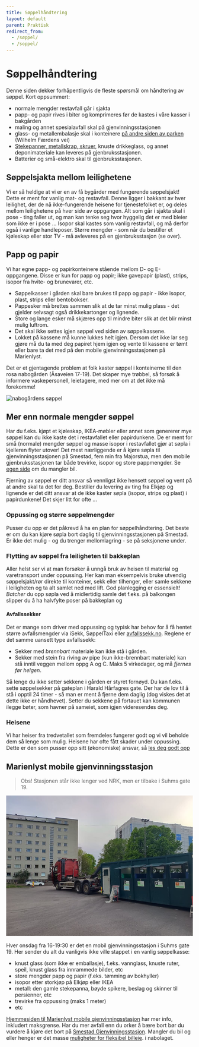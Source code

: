 ```yaml
---
title: Søppelhåndtering
layout: default
parent: Praktisk
redirect_from:
  - /søppel/
  - /soppel/
---
```


# Søppelhåndtering

Denne siden dekker forhåpentligvis de fleste spørsmål om håndtering av søppel. Kort oppsummert:
- normale mengder restavfall går i sjakta
- papp- og papir rives i biter og komprimeres før de kastes i våre kasser i bakgården
- maling og annet spesialavfall skal på gjenvinningsstasjonen
- glass- og metallembalasje skal i konteinere [på andre siden av parken](https://sortere.no/kart/kommune/Oslo) (Wilhelm Færdens vei) 
- [Stekepanner, metallskrap, skruer](https://www.grontpunkt.no/aktuelt/nyheter/dette-skal-ikke-i-metallinnsamlingen), knuste drikkeglass, og annet deponimateriale kan leveres på gjenbruksstasjonen.
- Batterier og små-elektro skal til gjenbruksstasjonen.

## Søppelsjakta mellom leilighetene
Vi er så heldige at vi er en av få bygårder med fungerende søppelsjakt! Dette er ment for vanlig mat- og restavfall. Denne ligger i bakkant av hver leilighet, der de nå ikke-fungerende heisene for tjenestefolket er, og deles mellom leilighetene på hver side av oppgangen. Alt som går i sjakta skal i pose - ting faller ut, og man kan tenke seg hvor hyggelig det er med bleier som ikke er i pose … Isopor skal kastes som vanlig restavfall, og må derfor også i vanlige handleposer. Større mengder - som når du bestiller et kjøleskap eller stor TV - må avleveres på en gjenbruksstasjon (se over).

## Papp og papir
Vi har egne papp- og papirkonteinere stående mellom D- og E-oppgangene. 
Disse er kun for papp og papir; ikke gavepapir (plast), strips, isopor fra hvite- og brunevarer, etc.

- Søppelkasser i gården skal bare brukes til papp og papir - ikke isopor, plast, strips eller bentobokser.
- Pappesker må brettes sammen slik at de tar minst mulig plass - det gjelder selvsagt også drikkekartonger og lignende.
- Store og lange esker må skjæres opp til mindre biter slik at det blir minst mulig luftrom.
- Det skal ikke settes igjen søppel ved siden av søppelkassene. 
- Lokket på kassene må kunne lukkes helt igjen. Dersom det ikke lar seg gjøre må du ta med deg papiret hjem igjen og vente til kassene er tømt eller bare ta det med på den mobile gjenvinningsstasjonen på Marienlyst.

Det er et gjentagende problem at folk kaster søppel i konteinerne til den rosa nabogården (Åsaveien 17-19). Det skaper mye trøbbel, så forsøk å informere vaskepersonell, leietagere, med mer om at det ikke må forekomme!

![nabogårdens søppel](/assets/images/nabosøppel.jpg)

## Mer enn normale mengder søppel
Har du f.eks. kjøpt et kjøleskap, IKEA-møbler eller annet som genererer mye søppel kan du ikke kaste det i restavfallet eller papirdunkene. De er ment for små (normale) mengder søppel og masse isopor i restavfallet gjør at søpla i kjelleren flyter utover! Det mest nærliggende er å kjøre søpla til gjenvinningsstasjonen på Smestad, fem min fra Majorstua, men den mobile gjenbruksstasjonen tar både trevirke, isopor og store pappmengder. Se [egen side](/praktisk/bil) om du mangler bil. 

Fjerning av søppel er ditt ansvar så vennligst ikke hensett søppel og vent på at andre skal ta det for deg. Bestiller du levering av ting fra Elkjøp og lignende er det ditt ansvar at de ikke kaster søpla (isopor, strips og plast) i papirdunkene! Det skjer litt for ofte ...

### Oppussing og større søppelmengder 

Pusser du opp er det påkrevd å ha en plan for søppelhåndtering. Det beste er om du kan kjøre søpla bort daglig til  gjenvinningsstasjonen på Smestad. Er ikke det mulig - og du trenger mellomlagring - se på seksjonene under.


### Flytting av søppel fra leiligheten til bakkeplan
Aller helst ser vi at man forsøker å unngå bruk av heisen til material og varetransport under oppussing. Her kan man eksempelvis bruke utvendig søppelsjakt/rør direkte til konteiner, sekk eller tilhenger, eller samle sekkene i leiligheten og ta alt samlet ned med lift. God planlegging er essensielt! _Batcher_ du opp søpla ved å midlertidig samle det f.eks. på balkongen slipper du å ha halvfylte poser på bakkeplan og 

#### Avfallssekker 
Det er mange som driver med oppussing og typisk har behov for å få hentet større avfallsmengder via iSekk, SøppelTaxi eller [avfallssekk.no](https://www.avfallsekk.no/). Reglene er det samme uansett type avfallssekk:

- Sekker med _brennbart_ materiale kan ikke stå i gården. 
- Sekker med stein fra riving av pipe (kun ikke-brennbart materiale) kan stå inntil veggen mellom oppg A og C. Maks 5 virkedager, og må _fjernes før helgen_.

Så lenge du ikke setter sekkene i gården er styret fornøyd. Du kan f.eks. sette søppelsekker 
på gateplan i Harald Hårfagres gate. Der har de lov til å stå i opptil 24 timer - så 
man er ment å fjerne dem daglig (dog viskes det at dette ikke er håndhevet). 
Setter du sekkene på fortauet kan kommunen ilegge bøter, som havner på sameiet, som igjen 
videresendes deg.

### Heisene
Vi har heiser fra tredvetallet som fremdeles fungerer godt og vi vil beholde dem så lenge som mulig. Heisene har ofte fått skader under oppussing. Dette er den som pusser opp sitt (økonomiske) ansvar, så [les deg godt opp](/oppussing/heis)

## Marienlyst mobile gjenvinningsstasjon
> Obs! Stasjonen står ikke lenger ved NRK, men er tilbake i Suhms gate 19.

![Suhms gate 19](/assets/images/suhmsgate19.jpg)

Hver onsdag fra 16-19:30 er det en mobil gjenvinningsstasjon i Suhms gate 19.  Her sender du alt du vanligvis ikke ville stappet i en vanlig søppelkasse:
- knust glass (som ikke er emballasje), f.eks. vannglass, knuste ruter, speil, knust glass fra innrammede bilder, etc
- store mengder papp og papir (f.eks. tømming av bokhyller)
- isopor etter storkjøp på Elkjøp eller IKEA
- metall: den gamle stekepanna, bøyde spikere, beslag og skinner til persienner, etc
- trevirke fra oppussing (maks 1 meter)
- etc

[Hjemmesiden til Marienlyst mobile gjenvinningsstasjon](https://www.oslo.kommune.no/avfall-og-gjenvinning/alle-gjenvinningsstasjoner/marienlyst-mobile-gjenvinningsstasjon/) har mer info, inkludert maksgrense. 
Har du mer avfall enn du orker å bære bort bør du vurdere å kjøre det bort på [Smestad Gjenvinningsstasjon](https://www.oslo.kommune.no/avfall-og-gjenvinning/alle-gjenvinningsstasjoner/smestad-gjenvinningsstasjon/). 
Mangler du bil og eller henger er det masse [muligheter for fleksibel billeie](/praktisk/bil#timesleie-av-bil). i nabolaget.

